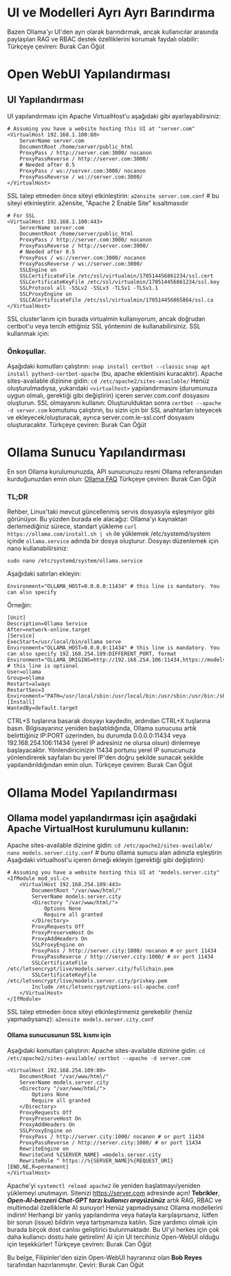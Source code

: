 # UI ve Modelleri Ayrı Ayrı Barındırma
Bazen Ollama'yı UI'den ayrı olarak barındırmak, ancak kullanıcılar arasında paylaşılan RAG ve RBAC destek özelliklerini korumak faydalı olabilir:
Türkçeye çeviren: Burak Can Öğüt

# Open WebUI Yapılandırması
## UI Yapılandırması
UI yapılandırması için Apache VirtualHost'u aşağıdaki gibi ayarlayabilirsiniz:
```
# Assuming you have a website hosting this UI at "server.com"
<VirtualHost 192.168.1.100:80>
    ServerName server.com
    DocumentRoot /home/server/public_html
    ProxyPass / http://server.com:3000/ nocanon
    ProxyPassReverse / http://server.com:3000/
    # Needed after 0.5
    ProxyPass / ws://server.com:3000/ nocanon
    ProxyPassReverse / ws://server.com:3000/
</VirtualHost>
```
SSL talep etmeden önce siteyi etkinleştirin:
`a2ensite server.com.conf` # bu siteyi etkinleştirir. a2ensite, "Apache 2 Enable Site" kısaltmasıdır
```
# For SSL
<VirtualHost 192.168.1.100:443>
    ServerName server.com
    DocumentRoot /home/server/public_html
    ProxyPass / http://server.com:3000/ nocanon
    ProxyPassReverse / http://server.com:3000/
    # Needed after 0.5
    ProxyPass / ws://server.com:3000/ nocanon
    ProxyPassReverse / ws://server.com:3000/
    SSLEngine on
    SSLCertificateFile /etc/ssl/virtualmin/170514456861234/ssl.cert
    SSLCertificateKeyFile /etc/ssl/virtualmin/170514456861234/ssl.key
    SSLProtocol all -SSLv2 -SSLv3 -TLSv1 -TLSv1.1
    SSLProxyEngine on
    SSLCACertificateFile /etc/ssl/virtualmin/170514456865864/ssl.ca
</VirtualHost>
```
SSL cluster'larım için burada virtualmin kullanıyorum, ancak doğrudan certbot'u veya tercih ettiğiniz SSL yöntemini de kullanabilirsiniz. SSL kullanmak için:

### Önkoşullar.
Aşağıdaki komutları çalıştırın:
`snap install certbot --classic`
`snap apt install python3-certbot-apache` (bu, apache eklentisini kuracaktır).
Apache sites-available dizinine gidin:
`cd /etc/apache2/sites-available/`
Henüz oluşturulmadıysa, yukarıdaki `<virtualhost>` yapılandırmasını (durumunuza uygun olmalı, gerektiği gibi değiştirin) içeren server.com.conf dosyasını oluşturun. SSL olmayanını kullanın:
Oluşturulduktan sonra `certbot --apache -d server.com` komutunu çalıştırın, bu sizin için bir SSL anahtarları isteyecek ve ekleyecek/oluşturacak, ayrıca server.com.le-ssl.conf dosyasını oluşturacaktır.
Türkçeye çeviren: Burak Can Öğüt

# Ollama Sunucu Yapılandırması
En son Ollama kurulumunuzda, API sunucunuzu resmi Ollama referansından kurduğunuzdan emin olun:
[Ollama FAQ](https://github.com/jmorganca/ollama/blob/main/docs/faq.md)
Türkçeye çeviren: Burak Can Öğüt

### TL;DR
Rehber, Linux'taki mevcut güncellenmiş servis dosyasıyla eşleşmiyor gibi görünüyor. Bu yüzden burada ele alacağız:
Ollama'yı kaynaktan derlemediğiniz sürece, standart yükleme `curl https://ollama.com/install.sh | sh` ile yüklemek /etc/systemd/system içinde `ollama.service` adında bir dosya oluşturur. Dosyayı düzenlemek için nano kullanabilirsiniz:
```
sudo nano /etc/systemd/system/ollama.service
```
Aşağıdaki satırları ekleyin:
```
Environment="OLLAMA_HOST=0.0.0.0:11434" # this line is mandatory. You can also specify
```
Örneğin:
```
[Unit]
Description=Ollama Service
After=network-online.target
[Service]
ExecStart=/usr/local/bin/ollama serve
Environment="OLLAMA_HOST=0.0.0.0:11434" # this line is mandatory. You can also specify 192.168.254.109:DIFFERENT_PORT, format
Environment="OLLAMA_ORIGINS=http://192.168.254.106:11434,https://models.server.city" # this line is optional
User=ollama
Group=ollama
Restart=always
RestartSec=3
Environment="PATH=/usr/local/sbin:/usr/local/bin:/usr/sbin:/usr/bin:/sbin:/bin:/usr/games:/usr/local/games:/s>
[Install]
WantedBy=default.target
```
CTRL+S tuşlarına basarak dosyayı kaydedin, ardından CTRL+X tuşlarına basın.
Bilgisayarınız yeniden başlatıldığında, Ollama sunucusu artık belirttiğiniz IP:PORT üzerinden, bu durumda 0.0.0.0:11434 veya 192.168.254.106:11434 (yerel IP adresiniz ne olursa olsun) dinlemeye başlayacaktır. Yönlendiricinizin 11434 portunu yerel IP sunucunuza yönlendirerek sayfaları bu yerel IP'den doğru şekilde sunacak şekilde yapılandırıldığından emin olun.
Türkçeye çeviren: Burak Can Öğüt

# Ollama Model Yapılandırması
## Ollama model yapılandırması için aşağıdaki Apache VirtualHost kurulumunu kullanın:
Apache sites-available dizinine gidin:
`cd /etc/apache2/sites-available/`
`nano models.server.city.conf` # bunu ollama sunucu alan adınızla eşleştirin
Aşağıdaki virtualhost'u içeren örneği ekleyin (gerektiği gibi değiştirin):
```
# Assuming you have a website hosting this UI at "models.server.city"
<IfModule mod_ssl.c>
    <VirtualHost 192.168.254.109:443>
        DocumentRoot "/var/www/html/"
        ServerName models.server.city
        <Directory "/var/www/html/">
            Options None
            Require all granted
        </Directory>
        ProxyRequests Off
        ProxyPreserveHost On
        ProxyAddHeaders On
        SSLProxyEngine on
        ProxyPass / http://server.city:1000/ nocanon # or port 11434
        ProxyPassReverse / http://server.city:1000/ # or port 11434
        SSLCertificateFile /etc/letsencrypt/live/models.server.city/fullchain.pem
        SSLCertificateKeyFile /etc/letsencrypt/live/models.server.city/privkey.pem
        Include /etc/letsencrypt/options-ssl-apache.conf
    </VirtualHost>
</IfModule>
```
SSL talep etmeden önce siteyi etkinleştirmeniz gerekebilir (henüz yapmadıysanız):
`a2ensite models.server.city.conf`
#### Ollama sunucusunun SSL kısmı için
Aşağıdaki komutları çalıştırın:
Apache sites-available dizinine gidin:
`cd /etc/apache2/sites-available/`
`certbot --apache -d server.com`
```
<VirtualHost 192.168.254.109:80>
    DocumentRoot "/var/www/html/"
    ServerName models.server.city
    <Directory "/var/www/html/">
        Options None
        Require all granted
    </Directory>
    ProxyRequests Off
    ProxyPreserveHost On
    ProxyAddHeaders On
    SSLProxyEngine on
    ProxyPass / http://server.city:1000/ nocanon # or port 11434
    ProxyPassReverse / http://server.city:1000/ # or port 11434
    RewriteEngine on
    RewriteCond %{SERVER_NAME} =models.server.city
    RewriteRule ^ https://%{SERVER_NAME}%{REQUEST_URI} [END,NE,R=permanent]
</VirtualHost>
```
Apache'yi `systemctl reload apache2` ile yeniden başlatmayı/yeniden yüklemeyi unutmayın.
Sitenizi https://server.com adresinde açın!
**Tebrikler**, **_Open-AI-benzeri Chat-GPT tarzı kullanıcı arayüzünüz_** artık RAG, RBAC ve multimodal özelliklerle AI sunuyor! Henüz yapmadıysanız Ollama modellerini indirin!
Herhangi bir yanlış yapılandırma veya hatayla karşılaşırsanız, lütfen bir sorun (issue) bildirin veya tartışmamıza katılın. Size yardımcı olmak için burada birçok dost canlısı geliştirici bulunmaktadır.
Bu UI'yi herkes için çok daha kullanıcı dostu hale getirelim!
AI için UI tercihiniz Open-WebUI olduğu için teşekkürler!
Türkçeye çeviren: Burak Can Öğüt

Bu belge, Filipinler'den sizin Open-WebUI hayranınız olan **Bob Reyes** tarafından hazırlanmıştır.
Çeviri: Burak Can Öğüt
```
